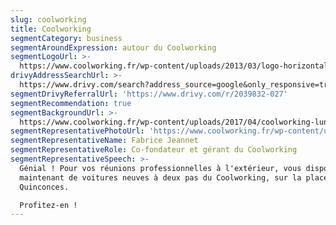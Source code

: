 ```yaml
---
slug: coolworking
title: Coolworking
segmentCategory: business
segmentAroundExpression: autour du Coolworking
segmentLogoUrl: >-
  https://www.coolworking.fr/wp-content/uploads/2013/03/logo-horizontal-fr-400x69.png
drivyAddressSearchUrl: >-
  https://www.drivy.com/search?address_source=google&only_responsive=true&country_scope=FR&latitude=44.8435491&longitude=-0.57340099999999&page=1&address=9+Rue+de+Cond%C3%A9%2C+Bordeaux%2C+France&city_display_name=Bordeaux
segmentDrivyReferralUrl: 'https://www.drivy.com/r/2039832-027'
segmentRecommendation: true
segmentBackgroundUrl: >-
  https://www.coolworking.fr/wp-content/uploads/2017/04/coolworking-lunch-brainstorming.png
segmentRepresentativePhotoUrl: 'https://www.coolworking.fr/wp-content/uploads/2013/03/fabricejeannet.png'
segmentRepresentativeName: Fabrice Jeannet
segmentRepresentativeRole: Co-fondateur et gérant du Coolworking
segmentRepresentativeSpeech: >-
  Génial ! Pour vos réunions professionnelles à l'extérieur, vous disposez
  maintenant de voitures neuves à deux pas du Coolworking, sur la place des
  Quinconces.

  Profitez-en !
---
```


